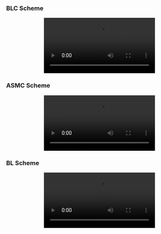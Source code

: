 ### BLC Scheme
<div align=center>
<video src="https://github.com/user-attachments/assets/c74c2226-6a4e-4a3a-893c-1ebe79e0755c.mp4"></video>
</div>

### ASMC Scheme
<div align=center>
<video src="https://github.com/user-attachments/assets/2bf04d11-79c4-430a-9a09-1a58587c7e43.mp4"></video>
</div>

### BL Scheme
<div align=center>
<video src="https://github.com/user-attachments/assets/2f7f8d73-ab30-43a1-96f9-5a5488995cd2.mp4"></video>
</div>
